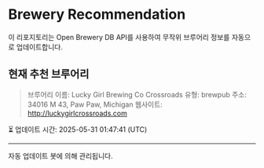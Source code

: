 # Brewery Recommendation

이 리포지토리는 Open Brewery DB API를 사용하여 무작위 브루어리 정보를 자동으로 업데이트합니다.

## 현재 추천 브루어리
> 브루어리 이름: Lucky Girl Brewing Co Crossroads
유형: brewpub
주소: 34016 M 43, Paw Paw, Michigan
웹사이트: http://luckygirlcrossroads.com

⏳ 업데이트 시간: 2025-05-31 01:47:41 (UTC)

---
자동 업데이트 봇에 의해 관리됩니다.